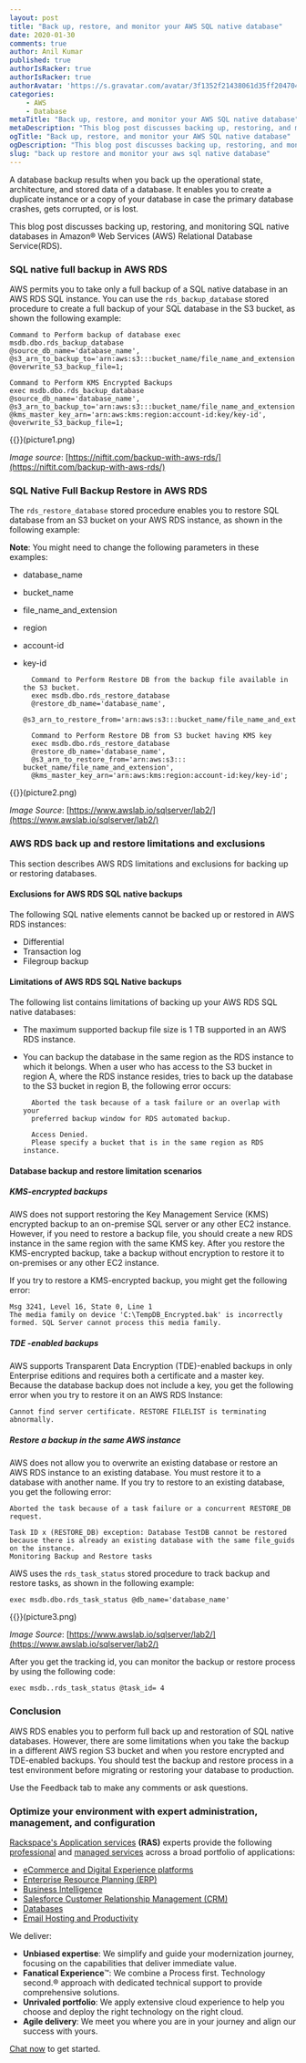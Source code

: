 ```yaml
---
layout: post
title: "Back up, restore, and monitor your AWS SQL native database"
date: 2020-01-30
comments: true
author: Anil Kumar
published: true
authorIsRacker: true
authorIsRacker: true
authorAvatar: 'https://s.gravatar.com/avatar/3f1352f21438061d35ff20470433f3da'
categories:
    - AWS
    - Database
metaTitle: "Back up, restore, and monitor your AWS SQL native database"
metaDescription: "This blog post discusses backing up, restoring, and monitoring SQL native databases in Amazon&reg; Web Services (AWS) Relational Database Service(RDS)."
ogTitle: "Back up, restore, and monitor your AWS SQL native database"
ogDescription: "This blog post discusses backing up, restoring, and monitoring SQL native databases in Amazon&reg; Web Services (AWS) Relational Database Service(RDS)."
slug: "back up restore and monitor your aws sql native database" 
---
```


A database backup results when you back up the operational state, architecture,
and stored data of a database. It enables you to create a duplicate instance or
a copy of your database in case the primary database crashes, gets corrupted,
or is lost.

<!--more-->

This blog post discusses backing up, restoring, and monitoring SQL native
databases in Amazon&reg; Web Services (AWS) Relational Database Service(RDS).

### SQL native full backup in AWS RDS

AWS permits you to take only a full backup of a SQL native database in an AWS
RDS SQL instance. You can use the `rds_backup_database` stored procedure to
create a full backup of your SQL database in the S3 bucket, as shown the
following example:

    Command to Perform backup of database exec msdb.dbo.rds_backup_database
    @source_db_name='database_name', @s3_arn_to_backup_to='arn:aws:s3:::bucket_name/file_name_and_extension',
    @overwrite_S3_backup_file=1;

    Command to Perform KMS Encrypted Backups
    exec msdb.dbo.rds_backup_database
    @source_db_name='database_name',
    @s3_arn_to_backup_to='arn:aws:s3:::bucket_name/file_name_and_extension', @kms_master_key_arn='arn:aws:kms:region:account-id:key/key-id',
    @overwrite_S3_backup_file=1;

{{<image src="" title="" alt="">}}(picture1.png)

*Image source*: [https://niftit.com/backup-with-aws-rds/](https://niftit.com/backup-with-aws-rds/)

### SQL Native Full Backup Restore in AWS RDS

The `rds_restore_database` stored procedure enables you to restore SQL database
from an S3 bucket on your AWS RDS instance, as shown in the following example:

**Note**: You might need to change the following parameters in these examples:

- database\_name
- bucket\_name
- file\_name\_and\_extension
- region
- account-id
- key-id

        Command to Perform Restore DB from the backup file available in the S3 bucket.
        exec msdb.dbo.rds_restore_database
        @restore_db_name='database_name',
        @s3_arn_to_restore_from='arn:aws:s3:::bucket_name/file_name_and_extension';

        Command to Perform Restore DB from S3 bucket having KMS key
        exec msdb.dbo.rds_restore_database
        @restore_db_name='database_name',
        @s3_arn_to_restore_from='arn:aws:s3::: bucket_name/file_name_and_extension',
        @kms_master_key_arn='arn:aws:kms:region:account-id:key/key-id';

{{<image src="" title="" alt="">}}(picture2.png)

*Image Source*: [https://www.awslab.io/sqlserver/lab2/](https://www.awslab.io/sqlserver/lab2/)

### AWS RDS back up and restore limitations and exclusions

This section describes AWS RDS limitations and exclusions for backing up or
restoring databases.

#### Exclusions for AWS RDS SQL native backups

The following SQL native elements cannot be backed up or restored in AWS RDS
instances:

- Differential
- Transaction log
- Filegroup backup

#### Limitations of AWS RDS SQL Native backups

The following list contains limitations of backing up your AWS RDS SQL native
databases:

- The maximum supported backup file size is 1 TB supported in an AWS RDS instance.
- You can backup the database in the same region as the RDS instance to which
  it belongs. When a user who has access to the S3 bucket in region A, where
  the RDS instance resides, tries to back up the database to the S3 bucket in
  region B, the following error occurs:

        Aborted the task because of a task failure or an overlap with your
        preferred backup window for RDS automated backup.

        Access Denied.
        Please specify a bucket that is in the same region as RDS instance.

#### Database backup and restore limitation scenarios

##### KMS-encrypted backups

AWS does not support restoring the Key Management Service (KMS) encrypted backup
to an on-premise SQL server or any other EC2 instance. However, if you need to
restore a backup file, you should create a new RDS instance in the same region
with the same KMS key. After you restore the KMS-encrypted backup, take a backup
without encryption to restore it to on-premises or any other EC2 instance.

If you try to restore a KMS-encrypted backup, you might get the following error:

    Msg 3241, Level 16, State 0, Line 1
    The media family on device 'C:\TempDB_Encrypted.bak' is incorrectly formed. SQL Server cannot process this media family.

##### TDE -enabled backups

AWS supports Transparent Data Encryption (TDE)-enabled backups in only
Enterprise editions and requires both a certificate and a master key. Because
the database backup does not include a key, you get the following error when
you try to restore it on an AWS RDS Instance:

    Cannot find server certificate. RESTORE FILELIST is terminating abnormally.

##### Restore a backup in the same AWS instance

AWS does not allow you to overwrite an existing database or restore an AWS RDS
instance to an existing database. You must restore it to a database with another
name. If you try to restore to an existing database, you get the following error:

    Aborted the task because of a task failure or a concurrent RESTORE_DB request.

    Task ID x (RESTORE_DB) exception: Database TestDB cannot be restored because there is already an existing database with the same file_guids on the instance.
    Monitoring Backup and Restore tasks

AWS uses the `rds_task_status` stored procedure to track backup and restore
tasks, as shown in the following example:

    exec msdb.dbo.rds_task_status @db_name='database_name'

{{<image src="" title="" alt="">}}(picture3.png)

*Image Source*: [https://www.awslab.io/sqlserver/lab2/](https://www.awslab.io/sqlserver/lab2/)

After you get the tracking id, you can monitor the backup or restore  process
by using the following code:

    exec msdb..rds_task_status @task_id= 4

### Conclusion

AWS RDS enables you to perform full back up and restoration of SQL native
databases. However, there are some limitations when you take the backup in a
different AWS region S3 bucket and when you restore encrypted and TDE-enabled
backups. You should test the backup and restore process in a test environment
before migrating or restoring your database to production.

Use the Feedback tab to make any comments or ask questions.

### Optimize your environment with expert administration, management, and configuration

[Rackspace's Application services](https://www.rackspace.com/application-management/managed-services)
**(RAS)** experts provide the following [professional](https://www.rackspace.com/application-management/professional-services)
and
[managed services](https://www.rackspace.com/application-management/managed-services) across
a broad portfolio of applications:

- [eCommerce and Digital Experience platforms](https://www.rackspace.com/ecommerce-digital-experience)
- [Enterprise Resource Planning (ERP)](https://www.rackspace.com/erp)
- [Business Intelligence](https://www.rackspace.com/business-intelligence)
- [Salesforce Customer Relationship Management (CRM)](https://www.rackspace.com/salesforce-managed-services)
- [Databases](https://www.rackspace.com/dba-services)
- [Email Hosting and Productivity](https://www.rackspace.com/email-hosting)

We deliver:

- **Unbiased expertise**: We simplify and guide your modernization journey,
focusing on the capabilities that deliver immediate value.
- **Fanatical Experience**&trade;: We combine a Process first. Technology second.&reg;
approach with dedicated technical support to provide comprehensive solutions.
- **Unrivaled portfolio**: We apply extensive cloud experience to help you
choose and deploy the right technology on the right cloud.
- **Agile delivery**: We meet you where you are in your journey and align
our success with yours.

[Chat now](https://www.rackspace.com/#chat) to get started.
